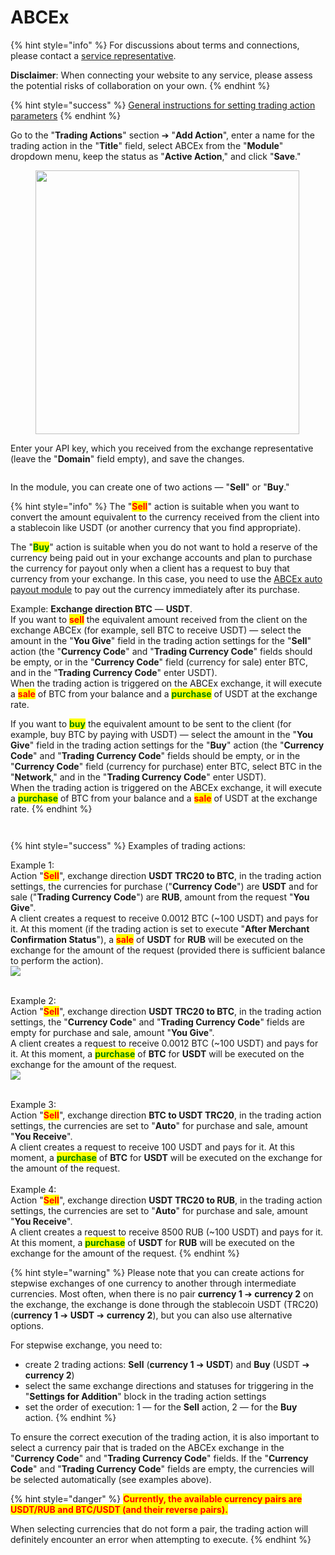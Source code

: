 # ABCEx

{% hint style="info" %}
For discussions about terms and connections, please contact a [service representative](https://t.me/ABCEX_API_support).

**Disclaimer**: When connecting your website to any service, please assess the potential risks of collaboration on your own.
{% endhint %}

{% hint style="success" %}
[General instructions for setting trading action parameters](https://premium.gitbook.io/main/osnovnye-nastroiki/modul-torgovye-deistviya/sozdanie-torgovogo-deistviya/parametry-torgovykh-deistvii)
{% endhint %}

Go to the "**Trading Actions**" section ➔ "**Add Action**", enter a name for the trading action in the "**Title**" field, select ABCEx from the "**Module**" dropdown menu, keep the status as "**Active Action**," and click "**Save**."

<figure><img src="../../../.gitbook/assets/image (48).png" alt="" width="422"><figcaption></figcaption></figure>

Enter your API key, which you received from the exchange representative (leave the "**Domain**" field empty), and save the changes.

<figure><img src="../../../.gitbook/assets/image (45).png" alt=""><figcaption></figcaption></figure>

In the module, you can create one of two actions — "**Sell**" or "**Buy**."

{% hint style="info" %}
The "<mark style="color:red;">**Sell**</mark>" action is suitable when you want to convert the amount equivalent to the currency received from the client into a stablecoin like USDT (or another currency that you find appropriate).

The "<mark style="color:green;">**Buy**</mark>" action is suitable when you do not want to hold a reserve of the currency being paid out in your exchange accounts and plan to purchase the currency for payout only when a client has a request to buy that currency from your exchange. In this case, you need to use the [ABCEx auto payout module](https://premium.gitbook.io/main/osnovnye-nastroiki/merchanty-i-avtovyplaty/avtovyplaty/abcex) to pay out the currency immediately after its purchase.

Example: **Exchange direction BTC** — **USDT**.\
If you want to <mark style="color:red;">**sell**</mark> the equivalent amount received from the client on the exchange ABCEx (for example, sell BTC to receive USDT) — select the amount in the "**You Give**" field in the trading action settings for the "**Sell**" action (the "**Currency Code**" and "**Trading Currency Code**" fields should be empty, or in the "**Currency Code**" field (currency for sale) enter BTC, and in the "**Trading Currency Code**" enter USDT).\
When the trading action is triggered on the ABCEx exchange, it will execute a <mark style="color:red;">**sale**</mark> of BTC from your balance and a <mark style="color:green;">**purchase**</mark> of USDT at the exchange rate.

If you want to <mark style="color:green;">**buy**</mark> the equivalent amount to be sent to the client (for example, buy BTC by paying with USDT) — select the amount in the "**You Give**" field in the trading action settings for the "**Buy**" action (the "**Currency Code**" and "**Trading Currency Code**" fields should be empty, or in the "**Currency Code**" field (currency for purchase) enter BTC, select BTC in the "**Network**," and in the "**Trading Currency Code**" enter USDT).\
When the trading action is triggered on the ABCEx exchange, it will execute a <mark style="color:green;">**purchase**</mark> of BTC from your balance and a <mark style="color:red;">**sale**</mark> of USDT at the exchange rate.
{% endhint %}

<div><figure><img src="../../../.gitbook/assets/image (2248).png" alt=""><figcaption></figcaption></figure> <figure><img src="../../../.gitbook/assets/image (2249).png" alt=""><figcaption></figcaption></figure></div>

{% hint style="success" %}
Examples of trading actions:

Example 1:\
Action "<mark style="color:red;">**Sell**</mark>", exchange direction **USDT TRC20 to BTC**, in the trading action settings, the currencies for purchase ("**Currency Code**") are **USDT** and for sale ("**Trading Currency Code**") are **RUB**, amount from the request "**You Give**".\
A client creates a request to receive 0.0012 BTC (~100 USDT) and pays for it. At this moment (if the trading action is set to execute "**After Merchant Confirmation Status**"), a <mark style="color:red;">**sale**</mark> of **USDT** for **RUB** will be executed on the exchange for the amount of the request (provided there is sufficient balance to perform the action).\
![](<../../../.gitbook/assets/image (46).png>)

\
Example 2:\
Action "<mark style="color:red;">**Sell**</mark>", exchange direction **USDT TRC20 to BTC**, in the trading action settings, the "**Currency Code**" and "**Trading Currency Code**" fields are empty for purchase and sale, amount "**You Give**".\
A client creates a request to receive 0.0012 BTC (~100 USDT) and pays for it. At this moment, a <mark style="color:green;">**purchase**</mark> of **BTC** for **USDT** will be executed on the exchange for the amount of the request.\
![](<../../../.gitbook/assets/image (47).png>)

\
Example 3:\
Action "<mark style="color:red;">**Sell**</mark>", exchange direction **BTC to USDT TRC20**, in the trading action settings, the currencies are set to "**Auto**" for purchase and sale, amount "**You Receive**".\
A client creates a request to receive 100 USDT and pays for it. At this moment, a <mark style="color:green;">**purchase**</mark> of **BTC** for **USDT** will be executed on the exchange for the amount of the request.\
\
Example 4:\
Action "<mark style="color:red;">**Sell**</mark>", exchange direction **USDT TRC20 to RUB**, in the trading action settings, the currencies are set to "**Auto**" for purchase and sale, amount "**You Receive**".\
A client creates a request to receive 8500 RUB (~100 USDT) and pays for it. At this moment, a <mark style="color:green;">**purchase**</mark> of **USDT** for **RUB** will be executed on the exchange for the amount of the request.
{% endhint %}

{% hint style="warning" %}
Please note that you can create actions for stepwise exchanges of one currency to another through intermediate currencies. Most often, when there is no pair **currency 1** ➔ **currency 2** on the exchange, the exchange is done through the stablecoin USDT (TRC20) (**currency 1** ➔ **USDT** ➔ **currency 2**), but you can also use alternative options.

For stepwise exchange, you need to:

* create 2 trading actions: **Sell** (**currency 1** ➔ **USDT**) and **Buy** (USDT ➔ **currency 2**)
* select the same exchange directions and statuses for triggering in the "**Settings for Addition**" block in the trading action settings
* set the order of execution: 1 — for the **Sell** action, 2 — for the **Buy** action.
{% endhint %}

To ensure the correct execution of the trading action, it is also important to select a currency pair that is traded on the ABCEx exchange in the "**Currency Code**" and "**Trading Currency Code**" fields. If the "**Currency Code**" and "**Trading Currency Code**" fields are empty, the currencies will be selected automatically (see examples above).

{% hint style="danger" %}
<mark style="color:red;">**Currently, the available currency pairs are USDT/RUB and BTC/USDT (and their reverse pairs).**</mark>

When selecting currencies that do not form a pair, the trading action will definitely encounter an error when attempting to execute.
{% endhint %}